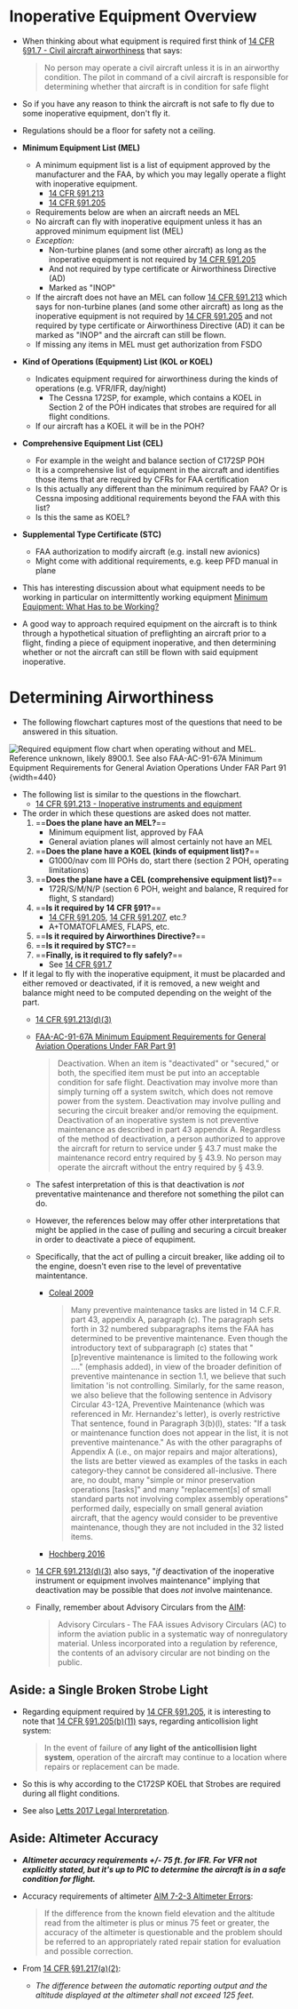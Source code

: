 # Inoperative Equipment Overview

* When thinking about what equipment is required first think of [14 CFR &sect;91.7 - Civil aircraft airworthiness](https://www.ecfr.gov/current/title-14/chapter-I/subchapter-F/part-91/subpart-A/section-91.7) that says:

  > No person may operate a civil aircraft unless it is in an airworthy condition. The pilot in command of a civil aircraft is responsible for determining whether that aircraft is in condition for safe flight

* So if you have any reason to think the aircraft is not safe to fly due to some inoperative equipment, don't fly it.
* Regulations should be a floor for safety not a ceiling.

* **Minimum Equipment List (MEL)**
  * A minimum equipment list is a list of equipment approved by the manufacturer and the FAA, by which you may legally operate a flight with inoperative equipment.
    * [14 CFR &sect;91.213](https://www.ecfr.gov/current/title-14/chapter-I/subchapter-F/part-91/subpart-C/section-91.213)
    * [14 CFR &sect;91.205](https://www.ecfr.gov/current/title-14/chapter-I/subchapter-F/part-91/subpart-C/section-91.205)
  * Requirements below are when an aircraft needs an MEL
  * No aircraft can fly with inoperative equipment unless it has an approved minimum equipment list (MEL)
  * *Exception:*
    * Non-turbine planes (and some other aircraft) as long as the inoperative equipment is not required by [14 CFR &sect;91.205](https://www.ecfr.gov/current/title-14/chapter-I/subchapter-F/part-91/subpart-C/section-91.205)
    * And not required by type certificate or Airworthiness Directive (AD)
    * Marked as "INOP"
  * If the aircraft does not have an MEL can follow [14 CFR &sect;91.213](https://www.ecfr.gov/current/title-14/chapter-I/subchapter-F/part-91/subpart-C/section-91.213) which says for non-turbine planes (and some other aircraft) as long as the inoperative equipment is not required by [14 CFR &sect;91.205](https://www.ecfr.gov/current/title-14/chapter-I/subchapter-F/part-91/subpart-C/section-91.205) and not required by type certificate or Airworthiness Directive (AD) it can be marked as "INOP" and the aircraft can still be flown.
  * If missing any items in MEL must get authorization from FSDO
* **Kind of Operations (Equipment) List (KOL or KOEL)**
  * Indicates equipment required for airworthiness during the kinds of operations (e.g. VFR/IFR, day/night)
    * The Cessna 172SP, for example, which contains a KOEL in Section 2 of the POH indicates that strobes are required for all flight conditions.
  * If our aircraft has a KOEL it will be in the POH?
* **Comprehensive Equipment List (CEL)**
  * For example in the weight and balance section of C172SP POH
  * It is a comprehensive list of equipment in the aircraft and identifies those items that are required by CFRs for FAA certification
  * Is this actually any different than the minimum required by FAA? Or is Cessna imposing additional requirements beyond the FAA with this list?
  * Is this the same as KOEL?
* **Supplemental Type Certificate (STC)**
  * FAA authorization to modify aircraft (e.g. install new avionics)
  * Might come with additional requirements, e.g. keep PFD manual in plane
* This has interesting discussion about what equipment needs to be working in particular on intermittently working equipment [Minimum Equipment: What Has to be Working?](https://www.cirruspilots.org/Publications/Articles/minimum-equipment-what-has-to-be-working)
* A good way to approach required equipment on the aircraft is to think through a hypothetical situation of preflighting an aircraft prior to a flight, finding a piece of equipment inoperative, and then determining whether or not the aircraft can still be flown with said equipment inoperative.

# Determining Airworthiness

* The following flowchart captures most of the questions that need to be answered in this situation.

![Required equipment flow chart when operating _without_ and MEL. Reference unknown, likely [8900.1](https://drs.faa.gov/browse/ORDER_8900.1/doctypeDetails). See also [FAA-AC-91-67A Minimum Equipment Requirements for General Aviation Operations Under FAR Part 91](https://www.faa.gov/documentLibrary/media/Advisory_Circular/AC_91-67A.pdf)](/img/minimum-equipment-flow-chart.jpg){width=440}

* The following list is similar to the questions in the flowchart.
  * [14 CFR &sect;91.213 - Inoperative instruments and equipment](https://www.ecfr.gov/current/title-14/chapter-I/subchapter-F/part-91/subpart-C/section-91.213)
* The order in which these questions are asked does not matter.
  1. ==**Does the plane have an MEL?**==
      * Minimum equipment list, approved by FAA
      * General aviation planes will almost certainly not have an MEL
  2. ==**Does the plane have a KOEL (kinds of equipment list)?**==
      * G1000/nav com III POHs do, start there (section 2 POH, operating limitations)
  3. ==**Does the plane have a CEL (comprehensive equipment list)?**==
      * 172R/S/M/N/P (section 6 POH, weight and balance, R required for flight, S standard)
  4. ==**Is it required by 14 CFR &sect;91?**==
      * [14 CFR &sect;91.205](https://www.ecfr.gov/current/title-14/chapter-I/subchapter-F/part-91/subpart-C/section-91.205), [14 CFR &sect;91.207](https://www.ecfr.gov/current/title-14/chapter-I/subchapter-F/part-91/subpart-C/section-91.207), etc.?
      * A+TOMATOFLAMES, FLAPS, etc.
  5. ==**Is it required by Airworthines Directive?**==
  6. ==**Is it required by STC?**==
  7. ==**Finally, is it required to fly safely?**==
      * See [14 CFR &sect;91.7](https://www.ecfr.gov/current/title-14/chapter-I/subchapter-F/part-91/subpart-A/section-91.7)
* If it legal to fly with the inoperative equipment, it must be placarded and either removed or deactivated, if it is removed, a new weight and balance might need to be computed depending on the weight of the part.
  * [14 CFR &sect;91.213(d)(3)](https://www.ecfr.gov/current/title-14/part-91/section-91.213#p-91.213(d)(3))
  * [FAA-AC-91-67A Minimum Equipment Requirements for General Aviation Operations Under FAR Part 91](https://www.faa.gov/documentLibrary/media/Advisory_Circular/AC_91-67A.pdf)

    > Deactivation. When an item is "deactivated" or "secured," or both, the specified item must be put into an acceptable condition for safe flight. Deactivation may involve more than simply turning off a system switch, which does not remove power from the system. Deactivation may involve pulling and securing the circuit breaker and/or removing the equipment. Deactivation of an inoperative system is not preventive maintenance as described in part 43 appendix A. Regardless of the method of deactivation, a person authorized to approve the aircraft for return to service under &sect; 43.7 must make the maintenance record entry required by &sect; 43.9. No person may operate the aircraft without the entry required by &sect; 43.9.

  * The safest interpretation of this is that deactivation is _not_ preventative maintenance and therefore not something the pilot can do.
  * However, the references below may offer other interpretations that might be applied in the case of pulling and securing a circuit breaker in order to deactivate a piece of equpiment.
  * Specifically, that the act of pulling a circuit breaker, like adding oil to the engine, doesn't even rise to the level of preventative maintentance.
    * [Coleal 2009](https://www.faa.gov/about/office_org/headquarters_offices/agc/practice_areas/regulations/interpretations/Data/interps/2009/Coleal-Bombardier%20Learjet_2009_Legal_Interpretation.pdf)

      > Many preventive maintenance tasks are listed in 14 C.F.R. part 43, appendix A, paragraph (c).
      > The paragraph sets forth in 32 numbered subparagraphs items the FAA has determined to be preventive maintenance.
      > Even though the introductory text of subparagraph (c) states that "[p]reventive maintenance is limited to the following work ...." (emphasis added), in view of the broader definition of preventive maintenance in section 1.1, we believe that such limitation 'is not controlling.
      > Similarly, for the same reason, we also believe that the following sentence in Advisory Circular 43-12A, Preventive Maintenance (which was referenced in Mr. Hernandez's letter), is overly restrictive
      > That sentence, found in Paragraph 3(b)(l), states: "If a task or maintenance function does not appear in the list, it is not preventive maintenance."
      > As with the other paragraphs of Appendix A (i.e., on major repairs and major alterations), the lists are better viewed as examples of the tasks in each category-they cannot be considered all-inclusive.
      > There are, no doubt, many "simple or minor preservation operations [tasks]" and many "replacement[s] of small standard parts not involving complex assembly operations" performed daily, especially on small general aviation aircraft, that the agency would consider to be preventive maintenance, though they are not included in the 32 listed items.

    * [Hochberg 2016](https://www.faa.gov/about/office_org/headquarters_offices/agc/practice_areas/regulations/interpretations/Data/interps/2016/Hochberg_2016_Legal_Interpretation.pdf)
  * [14 CFR &sect;91.213(d)(3)](https://www.ecfr.gov/current/title-14/part-91/section-91.213#p-91.213(d)(3)) also says, "_if_ deactivation of the inoperative instrument or equipment involves maintenance" implying that deactivation may be possible that does _not_ involve maintenance.
  * Finally, remember about Advisory Circulars from the [AIM](https://www.faa.gov/air_traffic/publications/atpubs/aim_html/chap0_cfr.html):

    > Advisory Circulars ‐ The FAA issues Advisory Circulars (AC) to inform the aviation public in a systematic way of nonregulatory material. Unless incorporated into a regulation by reference, the contents of an advisory circular are not binding on the public.

## Aside: a Single Broken Strobe Light

* Regarding equipment required by [14 CFR &sect;91.205](https://www.ecfr.gov/current/title-14/chapter-I/subchapter-F/part-91/subpart-C/section-91.205), it is interesting to note that [14 CFR &sect;91.205(b)(11)](https://www.ecfr.gov/current/title-14/chapter-I/subchapter-F/part-91/subpart-C/section-91.205#p-91.205(b)(11)) says, regarding anticollision light system:

  > In the event of failure of **any light of the anticollision light system**, operation of the aircraft may continue to a location where repairs or replacement can be made.

* So this is why according to the C172SP KOEL that Strobes are required during all flight conditions.
* See also [Letts 2017 Legal Interpretation](https://www.faa.gov/about/office_org/headquarters_offices/agc/practice_areas/regulations/interpretations/Data/interps/2017/Letts_2017_Legal_Interpretation.pdf).

## Aside: Altimeter Accuracy

* ***Altimeter accuracy requirements +/- 75 ft. for IFR. For VFR not explicitly stated, but it's up to PIC to determine the aircraft is in a safe condition for flight.***
* Accuracy requirements of altimeter [AIM 7-2-3 Altimeter Errors](https://www.faa.gov/air_traffic/publications/atpubs/aim_html/chap7_section_2.html#$paragraph7-2-3):

  > If the difference from the known field elevation and the altitude read from the altimeter is plus or minus 75 feet or greater, the accuracy of the altimeter is questionable and the problem should be referred to an appropriately rated repair station for evaluation and possible correction.

* From [14 CFR &sect;91.217(a)(2)](https://www.ecfr.gov/current/title-14/chapter-I/subchapter-F/part-91/subpart-C/section-91.217):
  * *The difference between the automatic reporting output and the altitude displayed at the altimeter shall not exceed 125 feet.*
